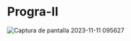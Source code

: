 # Progra-II
![Captura de pantalla 2023-11-11 095627](https://github.com/Carlosreyes2002/Progra-II/assets/105017046/c453bf0b-b36c-47f0-82f0-f5b5699c2fdd)
